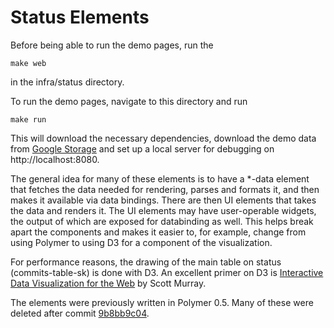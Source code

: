 Status Elements
=================

Before being able to run the demo pages, run the
```
make web
```
in the infra/status directory.

To run the demo pages, navigate to this directory and run
```
make run
```

This will download the necessary dependencies, download the demo data from
[Google Storage](https://console.cloud.google.com/storage/browser/skia-infra-testdata/status-demo/?project=google.com:skia-buildbots)
and set up a local server for debugging on http://localhost:8080.


The general idea for many of these elements is to have a *-data element that fetches the
data needed for rendering, parses and formats it, and then makes it available via data bindings.
There are then UI elements that takes the data and renders it.  The UI elements may have
user-operable widgets, the output of which are exposed for databinding as well.  This helps break
apart the components and makes it easier to, for example, change from using Polymer to using D3 for
a component of the visualization.

For performance reasons, the drawing of the main table on status (commits-table-sk) is done with D3.
An excellent primer on D3 is [Interactive Data Visualization for the Web](http://chimera.labs.oreilly.com/books/1230000000345/index.html) by Scott Murray.

The elements were previously written in Polymer 0.5.
Many of these were deleted after commit [9b8bb9c04](https://skia.googlesource.com/buildbot/+/9b8bb9c044470b039fb5ee8e82cb106d16492829).
